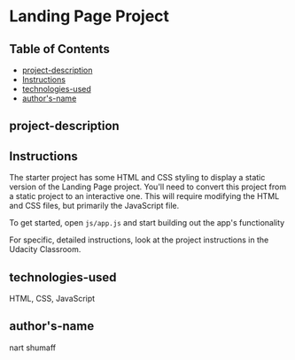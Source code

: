 # Landing Page Project

## Table of Contents

- [project-description](#project-description)
- [Instructions](#instructions)
- [technologies-used](#technologies-used)
- [author's-name](#author's-name)

## project-description

## Instructions

The starter project has some HTML and CSS styling to display a static version of the Landing Page project. You'll need to convert this project from a static project to an interactive one. This will require modifying the HTML and CSS files, but primarily the JavaScript file.

To get started, open `js/app.js` and start building out the app's functionality

For specific, detailed instructions, look at the project instructions in the Udacity Classroom.

## technologies-used

HTML, CSS, JavaScript

## author's-name

nart shumaff
